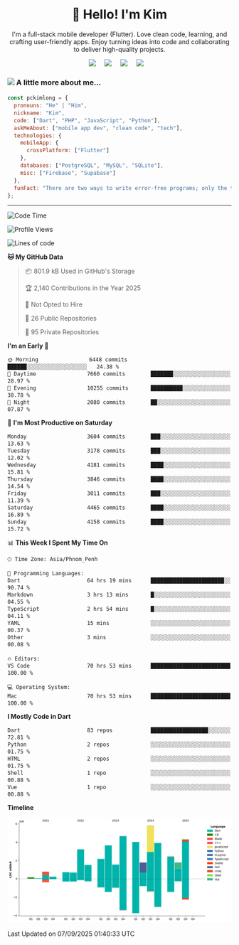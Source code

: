 <h1 align="center">👋 Hello! I'm Kim</h1>

<p align="center">
   I'm a full-stack mobile developer (Flutter). Love clean code, learning, and crafting user-friendly apps. Enjoy turning ideas into code and collaborating to deliver high-quality projects.
</p>

<p align="center">
  <a href="mailto:pochkimlong88@gmail.com"><img src="https://img.shields.io/badge/gmail-%23D14836.svg?&style=for-the-badge&logo=gmail&logoColor=white" /></a>&nbsp;&nbsp;&nbsp;&nbsp;
  <a href="https://t.me/pochkimlong/"><img src="https://img.shields.io/badge/telegram-%230077B5.svg?&style=for-the-badge&logo=telegram&logoColor=white" /></a>&nbsp;&nbsp;&nbsp;&nbsp;
  <a href="https://www.youtube.com/@PochKimlong/"><img src="https://img.shields.io/badge/youtube-%23dc2743.svg?&style=for-the-badge&logo=youtube&logoColor=white" /></a>&nbsp;&nbsp;&nbsp;&nbsp;
  <a href="https://www.tiktok.com/@pckimlong/"><img src="https://img.shields.io/badge/tiktok-%23000000.svg?&style=for-the-badge&logo=tiktok&logoColor=white" /></a>&nbsp;&nbsp;&nbsp;&nbsp;
</p>

### <img src="https://media.giphy.com/media/VgCDAzcKvsR6OM0uWg/giphy.gif" width="50"> A little more about me...  

```javascript
const pckimlong = {
  pronouns: "He" | "Him",
  nickname: "Kim",
  code: ["Dart", "PHP", "JavaScript", "Python"],
  askMeAbout: ["mobile app dev", "clean code", "tech"],
  technologies: {
    mobileApp: {
      crossPlatform: ["Flutter"]
    },
    databases: ["PostgreSQL", "MySQL", "SQLite"],
    misc: ["Firebase", "Supabase"]
  },
  funFact: "There are two ways to write error-free programs; only the third one works."
};
```
---

<!--START_SECTION:waka-->
![Code Time](http://img.shields.io/badge/Code%20Time-2%2C087%20hrs%2028%20mins-blue)

![Profile Views](http://img.shields.io/badge/Profile%20Views-1-blue)

![Lines of code](https://img.shields.io/badge/From%20Hello%20World%20I%27ve%20Written-43.3%20million%20lines%20of%20code-blue)

**🐱 My GitHub Data** 

> 📦 801.9 kB Used in GitHub's Storage 
 > 
> 🏆 2,140 Contributions in the Year 2025
 > 
> 🚫 Not Opted to Hire
 > 
> 📜 26 Public Repositories 
 > 
> 🔑 95 Private Repositories 
 > 
**I'm an Early 🐤** 

```text
🌞 Morning                6448 commits        ██████░░░░░░░░░░░░░░░░░░░   24.38 % 
🌆 Daytime                7660 commits        ███████░░░░░░░░░░░░░░░░░░   28.97 % 
🌃 Evening                10255 commits       ██████████░░░░░░░░░░░░░░░   38.78 % 
🌙 Night                  2080 commits        ██░░░░░░░░░░░░░░░░░░░░░░░   07.87 % 
```
📅 **I'm Most Productive on Saturday** 

```text
Monday                   3604 commits        ███░░░░░░░░░░░░░░░░░░░░░░   13.63 % 
Tuesday                  3178 commits        ███░░░░░░░░░░░░░░░░░░░░░░   12.02 % 
Wednesday                4181 commits        ████░░░░░░░░░░░░░░░░░░░░░   15.81 % 
Thursday                 3846 commits        ████░░░░░░░░░░░░░░░░░░░░░   14.54 % 
Friday                   3011 commits        ███░░░░░░░░░░░░░░░░░░░░░░   11.39 % 
Saturday                 4465 commits        ████░░░░░░░░░░░░░░░░░░░░░   16.89 % 
Sunday                   4158 commits        ████░░░░░░░░░░░░░░░░░░░░░   15.72 % 
```


📊 **This Week I Spent My Time On** 

```text
🕑︎ Time Zone: Asia/Phnom_Penh

💬 Programming Languages: 
Dart                     64 hrs 19 mins      ███████████████████████░░   90.74 % 
Markdown                 3 hrs 13 mins       █░░░░░░░░░░░░░░░░░░░░░░░░   04.55 % 
TypeScript               2 hrs 54 mins       █░░░░░░░░░░░░░░░░░░░░░░░░   04.11 % 
YAML                     15 mins             ░░░░░░░░░░░░░░░░░░░░░░░░░   00.37 % 
Other                    3 mins              ░░░░░░░░░░░░░░░░░░░░░░░░░   00.08 % 

🔥 Editors: 
VS Code                  70 hrs 53 mins      █████████████████████████   100.00 % 

💻 Operating System: 
Mac                      70 hrs 53 mins      █████████████████████████   100.00 % 
```

**I Mostly Code in Dart** 

```text
Dart                     83 repos            ██████████████████░░░░░░░   72.81 % 
Python                   2 repos             ░░░░░░░░░░░░░░░░░░░░░░░░░   01.75 % 
HTML                     2 repos             ░░░░░░░░░░░░░░░░░░░░░░░░░   01.75 % 
Shell                    1 repo              ░░░░░░░░░░░░░░░░░░░░░░░░░   00.88 % 
Vue                      1 repo              ░░░░░░░░░░░░░░░░░░░░░░░░░   00.88 % 
```



**Timeline**

![Lines of Code chart](https://raw.githubusercontent.com/pckimlong/pckimlong/main/assets/bar_graph.png)


 Last Updated on 07/09/2025 01:40:33 UTC
<!--END_SECTION:waka-->

<!---
PochKimlong/PochKimlong is a ✨ special ✨ repository because its `README.md` (this file) appears on your GitHub profile.
You can click the Preview link to take a look at your changes.
--->
